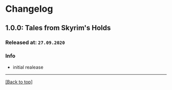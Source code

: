 # Changelog

## 1.0.0: Tales from Skyrim's Holds

### Released at: `27.09.2020`

### Info

- initial realease

***

[[Back to top]](#changelog)
